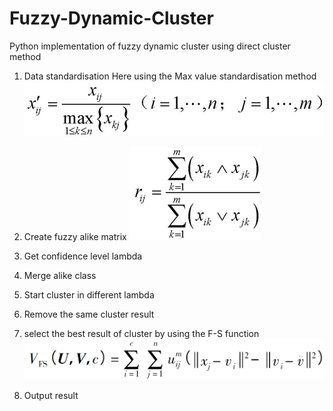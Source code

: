 # Fuzzy-Dynamic-Cluster
Python implementation of fuzzy dynamic cluster using direct cluster method

1. Data standardisation
  Here using the Max value standardisation method
![p1](https://github.com/FlashZoom/Fuzzy-Dynamic-Cluster/blob/master/Picture/Max%20value%20standardisation%20method.png)

2. Create fuzzy alike matrix
![p2](https://github.com/FlashZoom/Fuzzy-Dynamic-Cluster/blob/master/Picture/Create%20fuzzy%20alike%20matrix.png)
3. Get confidence level lambda

4. Merge alike class

5. Start cluster in different lambda

6. Remove the same cluster result

7. select the best result of cluster by using the F-S function
![p3](https://github.com/FlashZoom/Fuzzy-Dynamic-Cluster/blob/master/Picture/F-S%20function.png)
8. Output result
